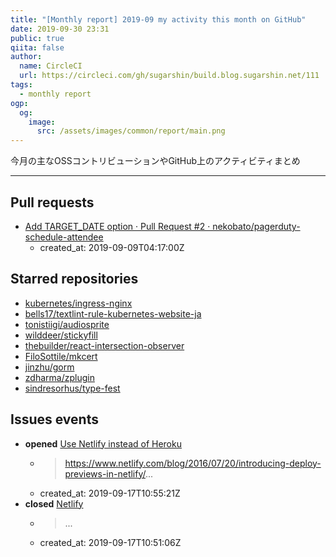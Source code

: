 ```yaml
---
title: "[Monthly report] 2019-09 my activity this month on GitHub"
date: 2019-09-30 23:31
public: true
qiita: false
author:
  name: CircleCI
  url: https://circleci.com/gh/sugarshin/build.blog.sugarshin.net/111
tags:
  - monthly report
ogp:
  og:
    image:
      src: /assets/images/common/report/main.png
---
```


今月の主なOSSコントリビューションやGitHub上のアクティビティまとめ

***

## Pull requests

- [Add TARGET_DATE option · Pull Request #2 · nekobato/pagerduty-schedule-attendee](https://github.com/nekobato/pagerduty-schedule-attendee/pull/2)
  - created_at: 2019-09-09T04:17:00Z

## Starred repositories

- [kubernetes/ingress-nginx](https://github.com/kubernetes/ingress-nginx)
- [bells17/textlint-rule-kubernetes-website-ja](https://github.com/bells17/textlint-rule-kubernetes-website-ja)
- [tonistiigi/audiosprite](https://github.com/tonistiigi/audiosprite)
- [wilddeer/stickyfill](https://github.com/wilddeer/stickyfill)
- [thebuilder/react-intersection-observer](https://github.com/thebuilder/react-intersection-observer)
- [FiloSottile/mkcert](https://github.com/FiloSottile/mkcert)
- [jinzhu/gorm](https://github.com/jinzhu/gorm)
- [zdharma/zplugin](https://github.com/zdharma/zplugin)
- [sindresorhus/type-fest](https://github.com/sindresorhus/type-fest)

## Issues events

- **opened** [Use Netlify instead of Heroku](https://github.com/sugarshin/blog.sugarshin.net/issues/744)
  - > https://www.netlify.com/blog/2016/07/20/introducing-deploy-previews-in-netlify/...
  - created_at: 2019-09-17T10:55:21Z
- **closed** [Netlify](https://github.com/sugarshin/blog.sugarshin.net/issues/562)
  - > ...
  - created_at: 2019-09-17T10:51:06Z
